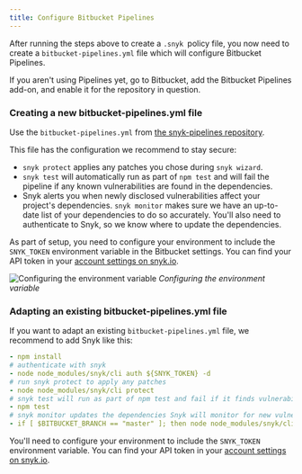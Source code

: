 ```yaml
---
title: Configure Bitbucket Pipelines
---
```


After running the steps above to create a `.snyk `policy file, you now need to create a `bitbucket-pipelines.yml` file which will configure Bitbucket Pipelines.

If you aren't using Pipelines yet, go to Bitbucket, add the Bitbucket Pipelines add-on, and enable it for the repository in question. 

### Creating a new bitbucket-pipelines.yml file

Use the `bitbucket-pipelines.yml` from [the snyk-pipelines repository](https://bitbucket.org/snyk/snyk-pipelines/src/).

This file has the configuration we recommend to stay secure:

* `snyk protect` applies any patches you chose during `snyk wizard`. 
* `snyk test` will automatically run as part of `npm test` and will fail the pipeline if any known vulnerabilities are found in the dependencies.
* Snyk alerts you when newly disclosed vulnerabilities affect your project's dependencies. `snyk monitor` makes sure we have an up-to-date list of your dependencies to do so accurately. You'll also need to authenticate to Snyk, so we know where to update the dependencies.

As part of setup, you need to configure your environment to include the `SNYK_TOKEN` environment variable in the Bitbucket settings. You can find your API token in your [account settings on snyk.io](https://snyk.io/account/). 

![Configuring the environment variable](https://res.cloudinary.com/snyk/image/upload/c_scale,w_500/v1475078005/Configure_env_var_on_BB.png)
*Configuring the environment variable*

### Adapting an existing bitbucket-pipelines.yml file

If you want to adapt an existing `bitbucket-pipelines.yml` file, we recommend to add Snyk like this:

```yaml
- npm install
# authenticate with snyk
- node node_modules/snyk/cli auth ${SNYK_TOKEN} -d
# run snyk protect to apply any patches
- node node_modules/snyk/cli protect
# snyk test will run as part of npm test and fail if it finds vulnerabilities
- npm test
# snyk monitor updates the dependencies Snyk will monitor for new vulnerabilities
- if [ $BITBUCKET_BRANCH == "master" ]; then node node_modules/snyk/cli monitor; fi; 
```
You'll need to configure your environment to include the `SNYK_TOKEN` environment variable. You can find your API token in your [account settings on snyk.io](https://snyk.io/account/). 
